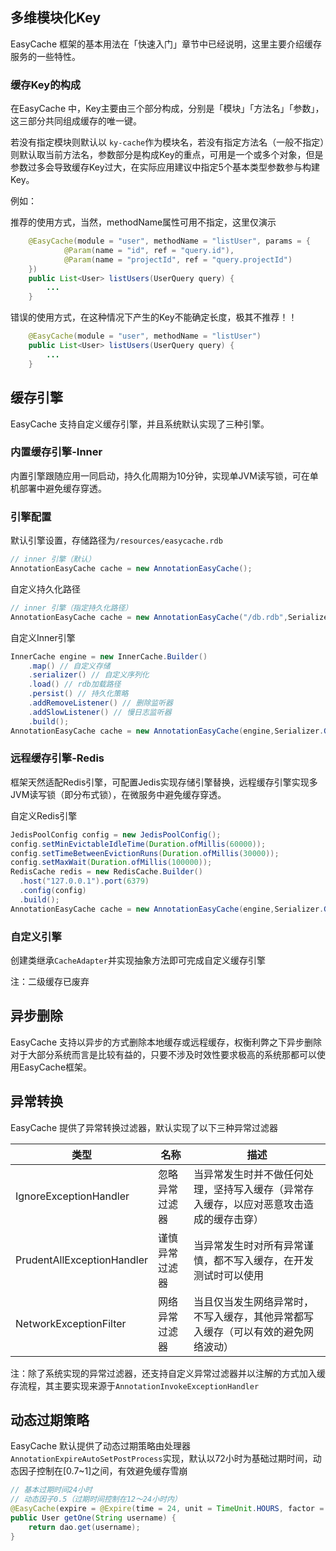 ## 多维模块化Key

EasyCache 框架的基本用法在「快速入门」章节中已经说明，这里主要介绍缓存服务的一些特性。

### 缓存Key的构成

在EasyCache 中，Key主要由三个部分构成，分别是「模块」「方法名」「参数」，这三部分共同组成缓存的唯一键。

若没有指定模块则默认以 `ky-cache`作为模块名，若没有指定方法名（一般不指定）则默认取当前方法名，参数部分是构成Key的重点，可用是一个或多个对象，但是参数过多会导致缓存Key过大，在实际应用建议中指定5个基本类型参数参与构建Key。

例如：

推荐的使用方式，当然，methodName属性可用不指定，这里仅演示

```java
    @EasyCache(module = "user", methodName = "listUser", params = {
            @Param(name = "id", ref = "query.id"),
            @Param(name = "projectId", ref = "query.projectId")
    })
    public List<User> listUsers(UserQuery query) {
        ...
    }
```

错误的使用方式，在这种情况下产生的Key不能确定长度，极其不推荐！！

```java
    @EasyCache(module = "user", methodName = "listUser")
    public List<User> listUsers(UserQuery query) {
        ...
    }
```

## 缓存引擎

EasyCache 支持自定义缓存引擎，并且系统默认实现了三种引擎。

### 内置缓存引擎-Inner

内置引擎跟随应用一同启动，持久化周期为10分钟，实现单JVM读写锁，可在单机部署中避免缓存穿透。

### 引擎配置

默认引擎设置，存储路径为`/resources/easycache.rdb`

```java
// inner 引擎（默认）
AnnotationEasyCache cache = new AnnotationEasyCache();
```

自定义持久化路径

```java
// inner 引擎（指定持久化路径）
AnnotationEasyCache cache = new AnnotationEasyCache("/db.rdb",Serializer.GSON);
```

自定义Inner引擎

```java
InnerCache engine = new InnerCache.Builder()
    .map() // 自定义存储
    .serializer() // 自定义序列化
    .load() // rdb加载路径
    .persist() // 持久化策略
    .addRemoveListener() // 删除监听器
    .addSlowListener() // 慢日志监听器
    .build();
AnnotationEasyCache cache = new AnnotationEasyCache(engine,Serializer.GSON);
```

### 远程缓存引擎-Redis

框架天然适配Redis引擎，可配置Jedis实现存储引擎替换，远程缓存引擎实现多JVM读写锁（即分布式锁），在微服务中避免缓存穿透。

自定义Redis引擎

```java
JedisPoolConfig config = new JedisPoolConfig();
config.setMinEvictableIdleTime(Duration.ofMillis(60000));
config.setTimeBetweenEvictionRuns(Duration.ofMillis(30000));
config.setMaxWait(Duration.ofMillis(100000));
RedisCache redis = new RedisCache.Builder()
  .host("127.0.0.1").port(6379)
  .config(config)
  .build();
AnnotationEasyCache cache = new AnnotationEasyCache(engine,Serializer.GSON);
```

### 自定义引擎

创建类继承`CacheAdapter`并实现抽象方法即可完成自定义缓存引擎

注：二级缓存已废弃

## 异步删除

EasyCache 支持以异步的方式删除本地缓存或远程缓存，权衡利弊之下异步删除对于大部分系统而言是比较有益的，只要不涉及时效性要求极高的系统那都可以使用EasyCache框架。

## 异常转换

EasyCache 提供了异常转换过滤器，默认实现了以下三种异常过滤器

| 类型                       | 名称           | 描述                                                         |
| -------------------------- | -------------- | ------------------------------------------------------------ |
| IgnoreExceptionHandler     | 忽略异常过滤器 | 当异常发生时并不做任何处理，坚持写入缓存（异常存入缓存，以应对恶意攻击造成的缓存击穿） |
| PrudentAllExceptionHandler | 谨慎异常过滤器 | 当异常发生时对所有异常谨慎，都不写入缓存，在开发测试时可以使用 |
| NetworkExceptionFilter     | 网络异常过滤器 | 当且仅当发生网络异常时，不写入缓存，其他异常都写入缓存（可以有效的避免网络波动） |

注：除了系统实现的异常过滤器，还支持自定义异常过滤器并以注解的方式加入缓存流程，其主要实现来源于`AnnotationInvokeExceptionHandler`

## 动态过期策略

EasyCache 默认提供了动态过期策略由处理器`AnnotationExpireAutoSetPostProcess`实现，默认以72小时为基础过期时间，动态因子控制在[0.7~1]之间，有效避免缓存雪崩

```java
// 基本过期时间24小时
// 动态因子0.5（过期时间控制在12～24小时内）
@EasyCache(expire = @Expire(time = 24, unit = TimeUnit.HOURS, factor = 0.5))
public User getOne(String username) {
    return dao.get(username);
}
```

